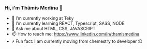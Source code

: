 ### Hi, i'm Thâmis Medina 👋


- 🔭 I’m currently working at Teky
- 🌱 I’m currently learning REACT, Typescript, SASS, NODE
- 💬 Ask me about HTML, CSS, JAVASCRIPT
- 📫 How to reach me: https://www.linkedin.com/in/thamismedina
- ⚡ Fun fact: I am currently moving from chemestry to developer :D

